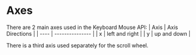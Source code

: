 # Axes

There are 2 main axes used in the Keyboard Mouse API:
| Axis | Axis Directions |
| ---- | --------------- |
| x    | left and right  |
| y    | up and down     |

There is a third axis used separately for the scroll wheel.